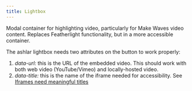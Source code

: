 ```yaml
---
title: Lightbox
---
```

Modal container for highlighting video, particularly for Make Waves video content. Replaces Featherlight functionality, but in a more accessible container.

The ashlar lightbox needs two attributes on the button to work properly:

1. *data-url:* this is the URL of the embedded video. This should work with both web video (YouTube/Vimeo) and locally-hosted video.
2. *data-title:* this is the name of the iframe needed for accessibility. See [Iframes need meaningful titles](https://designsystem.wwu.edu/accessibility/guide/iframes-need-meaningful-titles)